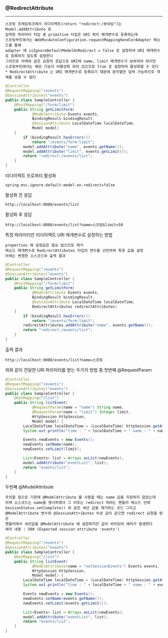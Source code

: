 ### @RedirectAttribute

---

    스프링 프레임워크에서 리다이렉트(return "redirect:/뷰네임")는 Model.addAttribute 로 
    입력한 파라미터 타입 중 primitive 타입은 URI 쿼리 매개변수로 등록하는데
    스프링부트에서는 WebMvcAutoConfiguration.requestMappingHandlerAdapter 메소드를 통해
    adapter 에 isIgnoreDefaultModelOnRedirect = false 로 설정하여 URI 매개변수로 등록하지 않도록 설정한다
    그러므로 아래와 같은 요청의 응답으로 URI에 name, limit 매개변수가 보여져야 하지만
    스프링부트에서는 해당 기능이 비활성화 되어 있으므로 true 로 설정하여 활성화할 수 있다
    * RedirectAttribute 는 URI 매개변수로 등록되기 때문에 문자열만 입력 가능하므로 객체를 넣을 수 없다

```java
@Controller
@RequestMapping("/events")
@SessionAttributes("events")
public class SampleController {
    @PostMapping("/form/limit")
    public String getLimitForm(
            @ModelAttribute Events events,
            BindingResult bindingResult,
            @SessionAttribute LocalDateTime localDateTime,
            Model model)
    {
        if (bindingResult.hasErrors())
            return "/events/form-limit";
        model.addAttribute("name", events.getName());
        model.addAttribute("limit", events.getLimit());
        return "redirect:/events/list";
    }
}
```

리다이렉트 프로퍼티 활성화

```properties
spring.mvc.ignore-default-model-on-redirect=false
```

활성화 전 응답

    http://localhost:8080/events/list

활성화 후 응답

    http://localhost:8080/events/list?name=스프링&limit=50

특정 파라미터만 리다이렉트 URI 매개변수로 설정하는 방법

    properties 에 설정값은 필요 없으므로 제거
    메소드 매개변수로 RedirectAttibutes 타입의 변수를 선언하여 특정 값을 설정
    아래는 변경한 소스코드와 출력 결과

```java
@Controller
@RequestMapping("/events")
@SessionAttributes("events")
public class SampleController {
    @PostMapping("/form/limit")
    public String getLimitForm(
            @ModelAttribute Events events,
            BindingResult bindingResult,
            @SessionAttribute LocalDateTime localDateTime,
            RedirectAttributes redirectAttributes)
    {
        if (bindingResult.hasErrors())
            return "/events/form-limit";
        redirectAttributes.addAttribute("name", events.getName());
        return "redirect:/events/list";
    }
}
```

출력 결과

    http://localhost:8080/events/list?name=스프링

위와 같이 전달한 URI 파라미터를 받는 두가지 방법 중 첫번째 @RequestParam

```java
@Controller
@RequestMapping("/events")
@SessionAttributes("events")
public class SampleController {
    @GetMapping("/list")
    public String listEvent(
            @RequestParam(name = "name") String name,
            @RequestParam(name = "limit") Integer limit,
            HttpSession httpSession,
            Model model) {
        LocalDateTime localDateTime = (LocalDateTime) httpSession.getAttribute("localDateTime");
        System.out.println("time : " + localDateTime + " name : " + name + " limit " + limit);

        Events newEvents = new Events();
        newEvents.setName(name);
        newEvents.setLimit(limit);

        List<Events> list = Arrays.asList(newEvents);
        model.addAttribute("eventList", list);
        return "events/list";
    }
}
```

두번째 @ModelAttribute

    주의할 점으로 기존에 @ModelAttribute 를 사용할 때는 name 값을 지정하지 않았는데
    아래 소스코드는 name을 명시하였다 그 이유는 redirect 하려는 핸들러 메소드 안에
    SessionStatus.setComplete() 와 같은 세션 값을 제거하는 코드 그리고
    @ModelAttribute 변수와 @SessionAttributes 속성 값이 같으면 redirect 요청을 받은
    핸들러에서 세션값을 @ModelAttribute 에 설정하지만 값이 비어있어 에러가 발생한다
    에러 내용 : 500 (Expected session attribute 'events')

```java
@Controller
@RequestMapping("/events")
@SessionAttributes("events")
public class SampleController {
    @GetMapping("/list")
    public String listEvent(
            @ModelAttribute(name = "notSessionEvents") Events events,
            HttpSession httpSession,
            Model model) {
        LocalDateTime localDateTime = (LocalDateTime) httpSession.getAttribute("localDateTime");
        System.out.println("time : " + localDateTime + " name : " + events.getName() + " limit " + events.getLimit());

        Events newEvents = new Events();
        newEvents.setName(events.getName());
        newEvents.setLimit(events.getLimit());

        List<Events> list = Arrays.asList(newEvents);
        model.addAttribute("eventList", list);
        return "events/list";
    }
}
```